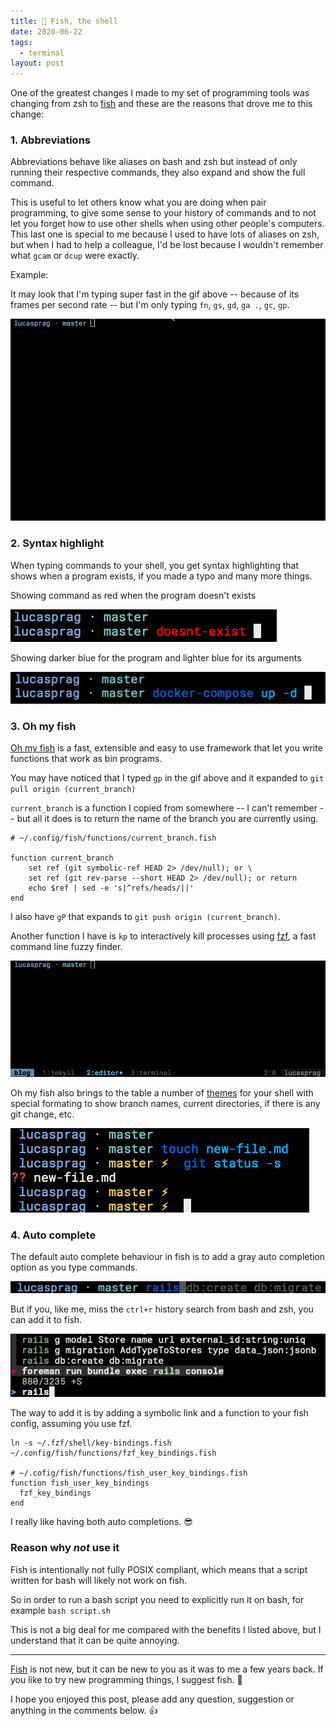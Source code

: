 ```yaml
---
title: 🐠 Fish, the shell
date: 2020-06-22
tags:
  - terminal
layout: post
---
```


One of the greatest changes I made to my set of programming tools was changing from zsh to [fish](https://fishshell.com/) and these are the reasons that drove me to this change:

### 1. Abbreviations

Abbreviations behave like aliases on bash and zsh but instead of only running their respective commands, they also expand and show the full command.

This is useful to let others know what you are doing when pair programming, to give some sense to your history of commands and to not let you forget how to use other shells when using other people's computers. This last one is special to me because I used to have lots of aliases on zsh, but when I had to help a colleague, I'd be lost because I wouldn't remember what `gcam` or `dcup` were exactly.

Example:

It may look that I'm typing super fast in the gif above -- because of its frames per second rate -- but I'm only typing `fn`, `gs`, `gd`, `ga .`, `gc`, `gp`.

![Using fish abbreviations, commands expand as I type the abbreviations to let other know what you are doing and keep you give sense to your history.](/assets/images/posts/fish-abbreviations.gif)

### 2. Syntax highlight

When typing commands to your shell, you get syntax highlighting that shows when a program exists, if you made a typo and many more things.

Showing command as red when the program doesn't exists

![program doesn't exists](/assets/images/posts/fish-doesnt-exist.png)

Showing darker blue for the program and lighter blue for its arguments

![darker blue for program and lighter blue for its arguments](/assets/images/posts/fish-syntax-highlight.png)

### 3. Oh my fish

[Oh my fish](https://github.com/oh-my-fish/oh-my-fish) is a fast, extensible and easy to use framework that let you write functions that work as bin programs.

You may have noticed that I typed `gp` in the gif above and it expanded to `git pull origin (current_branch)`

`current_branch` is a function I copied from somewhere -- I can't remember -- but all it does is to return the name of the branch you are currently using.

```
# ~/.config/fish/functions/current_branch.fish

function current_branch
    set ref (git symbolic-ref HEAD 2> /dev/null); or \
    set ref (git rev-parse --short HEAD 2> /dev/null); or return
    echo $ref | sed -e 's|^refs/heads/||'
end
```

I also have `gP` that expands to `git push origin (current_branch)`.

Another function I have is `kp` to interactively kill processes using [fzf](https://github.com/junegunn/fzf), a fast command line fuzzy finder.

![using kp to kill a sleep program running forever](/assets/images/posts/fish-kp.gif)

Oh my fish also brings to the table a number of [themes](https://github.com/oh-my-fish/oh-my-fish/blob/master/docs/Themes.md) for your shell with special formating to show branch names, current directories, if there is any git change, etc.

![my custom fish theme is quite simple](/assets/images/posts/fish-oh-my-fish-shell.png)

### 4. Auto complete

The default auto complete behaviour in fish is to add a gray auto completion option as you type commands.

![default auto complete](/assets/images/posts/fish-autocomplete.png)

But if you, like me, miss the `ctrl+r` history search from bash and zsh, you can add it to fish.

![fzf auto complete](/assets/images/posts/fish-querying-history.png)

The way to add it is by adding a symbolic link and a function to your fish config, assuming you use fzf.

```
ln -s ~/.fzf/shell/key-bindings.fish ~/.config/fish/functions/fzf_key_bindings.fish

# ~/.cofig/fish/functions/fish_user_key_bindings.fish
function fish_user_key_bindings
  fzf_key_bindings
end
```

I really like having both auto completions. 😎

### Reason why _not_ use it

Fish is intentionally not fully POSIX compliant, which means that a script written for bash will likely not work on fish.

So in order to run a bash script you need to explicitly run it on bash, for example `bash script.sh`

This is not a big deal for me compared with the benefits I listed above, but I understand that it can be quite annoying.

---

[Fish](https://fishshell.com/) is not new, but it can be new to you as it was to me a few years back. If you like to try new programming things, I suggest fish. 🐠

I hope you enjoyed this post, please add any question, suggestion or anything in the comments below. 👍


